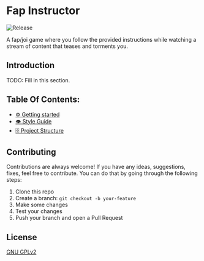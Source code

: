 # Fap Instructor

![Release](https://github.com/fapinstructor/fapinstructor-client/workflows/Release/badge.svg)

A fap/joi game where you follow the provided instructions while watching a stream of content that teases and torments you.

## Introduction

TODO: Fill in this section.

## Table Of Contents:

- [⚙️ Getting started](docs/getting-started.md)
- [👁️ Style Guide](docs/style-guide.md)
- [🗄️ Project Structure](docs/project-structure.md)

## Contributing

Contributions are always welcome! If you have any ideas, suggestions, fixes, feel free to contribute. You can do that by going through the following steps:

1. Clone this repo
2. Create a branch: `git checkout -b your-feature`
3. Make some changes
4. Test your changes
5. Push your branch and open a Pull Request

## License

[GNU GPLv2](https://choosealicense.com/licenses/gpl-2.0/)
